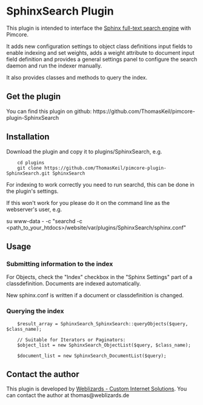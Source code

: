 <h1>SphinxSearch Plugin</h1>
This plugin is intended to interface the <a href="http://sphinxsearch.com/">Sphinx full-text search engine</a>
with Pimcore.

It adds new configuration settings to object class definitions input fields to enable indexing and set weights,
adds a weight attribute to document input field definition and provides a general settings panel to configure
the search daemon and run the indexer manually.

It also provides classes and methods to query the index.

<h2>Get the plugin</h2>
You can find this plugin on github:
https://github.com/ThomasKeil/pimcore-plugin-SphinxSearch


<h2>Installation</h2>
Download the plugin and copy it to plugins/SphinxSearch, e.g.

        cd plugins
        git clone https://github.com/ThomasKeil/pimcore-plugin-SphinxSearch.git SphinxSearch

For indexing to work correctly you need to run searchd, this can be done in the plugin's settings.

If this won't work for you please do it on the command line as the webserver's user, e.g.

 su www-data - -c "searchd -c <path_to_your_htdocs>/website/var/plugins/SphinxSearch/sphinx.conf"

<h2>Usage</h2>
<h3>Submitting information to the index</h3>

For Objects, check the "Index" checkbox in the "Sphinx Settings" part of a classdefinition.
Documents are indexed automatically.

New sphinx.conf is written if a document or classdefinition is changed.

<h3>Querying the index</h3>

        $result_array = SphinxSearch_SphinxSearch::queryObjects($query, $class_name);

        // Suitable for Iterators or Paginators:
        $object_list = new SphinxSearch_ObjectList($query, $class_name);

        $document_list = new SphinxSearch_DocumentList($query);

<h2>Contact the author</h2>
This plugin is developed by <a href="http://www.weblizards.de/">Weblizards - Custom Internet Solutions</a>.
You can contact the author at thomas@weblizards.de
